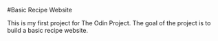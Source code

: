 #Basic Recipe Website 

This is my first project for The Odin Project. The goal of the project is to build a basic recipe website. 

